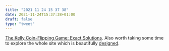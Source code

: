 ```yaml
---
title: "2021 11 24 15 37 38"
date: 2021-11-24T15:37:38+01:00
draft: false
type: "tweet"
---
```

[The Kelly Coin-Flipping Game: Exact Solutions](https://www.gwern.net/Coin-flip). Also worth taking some time to explore the whole site which is beautifully [designed](https://www.gwern.net/Design).
